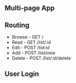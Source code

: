 ## Multi-page App

## Routing
* Browse - GET /
* Read - GET /list/:id
* Edit - POST /list:id
* Add - POST  /list/new
* Delete - POST /list/:id/delete

## User Login


